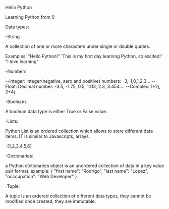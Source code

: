 Hello Python

Learning Python from 0

Data types:

-String

A collection of one or more characters under single or double quotes. 

Examples: 
"Hello Python!"
'This is my first day learning Python, so excited!'
"I love learning"

-Numbers

--integer: integer(negative, zero and positive) numbers: -3,-1,0,1,2,3...
--Float: Decimal number: -3.5, -1.75, 0.5, 1.113, 2.3, 3.454....
--Complex: 1+2j, 2+4j

-Booleans

A boolean data type is either True or False value.

-Lists:

Python List is an ordered collection which allows to store different data items. IT is similar to Javascripts, arrays. 

-[1,2,3,4,5,6]

-Dictionaries:

a Python dictionaries object is an unordered collection of data in a key value pair format.
example: 
{
    "first name": "Rodrigo",
    "last name": "Lopez",
    "occcupation": "Web Developer"
}

-Tuple:

A tuple is an ordered collection of different data types, they cannot be modified once created, they are immutable.

